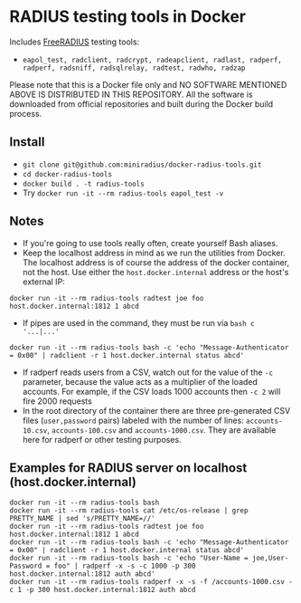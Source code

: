 # RADIUS testing tools in Docker

Includes [FreeRADIUS](https://freeradius.org/) testing tools:
- `eapol_test, radclient, radcrypt, radeapclient, radlast, radperf, radperf, radsniff, radsqlrelay, radtest, radwho, radzap`

Please note that this is a Docker file only and NO SOFTWARE MENTIONED ABOVE IS DISTRIBUTED IN THIS REPOSITORY. All the software is downloaded from official repositories and built during the Docker build process.

## Install

- `git clone git@github.com:miniradius/docker-radius-tools.git`
- `cd docker-radius-tools`
- `docker build . -t radius-tools`
- Try `docker run -it --rm radius-tools eapol_test -v`

## Notes

- If you're going to use tools really often, create yourself Bash aliases.
- Keep the localhost address in mind as we run the utilities from Docker. The localhost address is of course the address of the docker container, not the host. Use either the `host.docker.internal` address or the host's external IP:

```
docker run -it --rm radius-tools radtest joe foo host.docker.internal:1812 1 abcd
```

- If pipes are used in the command, they must be run via `bash c '...|...'`

```
docker run -it --rm radius-tools bash -c 'echo "Message-Authenticator = 0x00" | radclient -r 1 host.docker.internal status abcd'
```

- If radperf reads users from a CSV, watch out for the value of the `-c` parameter, because the value acts as a multiplier of the loaded accounts. For example, if the CSV loads 1000 accounts then `-c 2` will fire 2000 requests
- In the root directory of the container there are three pre-generated CSV files (`user,password` pairs) labeled with the number of lines: `accounts-10.csv`, `accounts-100.csv` and `accounts-1000.csv`. They are available here for radperf or other testing purposes.

## Examples for RADIUS server on localhost (host.docker.internal)

```
docker run -it --rm radius-tools bash
docker run -it --rm radius-tools cat /etc/os-release | grep PRETTY_NAME | sed 's/PRETTY_NAME=//'
docker run -it --rm radius-tools radtest joe foo host.docker.internal:1812 1 abcd
docker run -it --rm radius-tools bash -c 'echo "Message-Authenticator = 0x00" | radclient -r 1 host.docker.internal status abcd'
docker run -it --rm radius-tools bash -c 'echo "User-Name = joe,User-Password = foo" | radperf -x -s -c 1000 -p 300 host.docker.internal:1812 auth abcd'
docker run -it --rm radius-tools radperf -x -s -f /accounts-1000.csv -c 1 -p 300 host.docker.internal:1812 auth abcd
```
